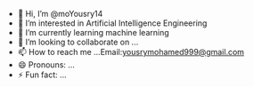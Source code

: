 - 👋 Hi, I’m @moYousry14
- 👀 I’m interested in Artificial Intelligence Engineering
- 🌱 I’m currently learning machine learning
- 💞️ I’m looking to collaborate on ...
- 📫 How to reach me ...Email:yousrymohamed999@gmail.com
- 😄 Pronouns: ...
- ⚡ Fun fact: ...

<!---
moYousry14/moYousry14 is a ✨ special ✨ repository because its `README.md` (this file) appears on your GitHub profile.
You can click the Preview link to take a look at your changes.
--->
